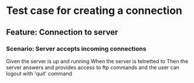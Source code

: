 
# Test case for creating a connection

## Feature: Connection to server

### Scenario: Server accepts incoming connections
Given the server is up and running
When the server is telnetted to
Then the server answers and provides access to ftp commands
and the user can logout with 'quit' command
